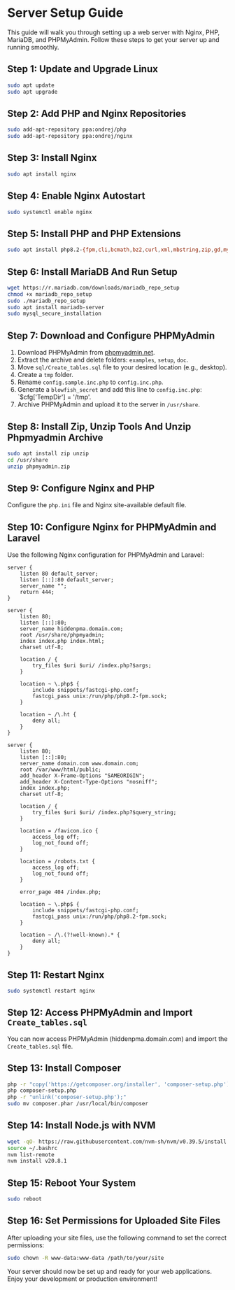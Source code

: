 # Server Setup Guide

This guide will walk you through setting up a web server with Nginx, PHP, MariaDB, and PHPMyAdmin. Follow these steps to get your server up and running smoothly.

## Step 1: Update and Upgrade Linux

```bash
sudo apt update
sudo apt upgrade
```

## Step 2: Add PHP and Nginx Repositories

```bash
sudo add-apt-repository ppa:ondrej/php
sudo add-apt-repository ppa:ondrej/nginx
```

## Step 3: Install Nginx

```bash
sudo apt install nginx
```

## Step 4: Enable Nginx Autostart

```bash
sudo systemctl enable nginx
```

## Step 5: Install PHP and PHP Extensions

```bash
sudo apt install php8.2-{fpm,cli,bcmath,bz2,curl,xml,mbstring,zip,gd,mysqli,pdo,mcrypt,imagick,intl,soap}
```

## Step 6: Install MariaDB And Run Setup

```bash
wget https://r.mariadb.com/downloads/mariadb_repo_setup
chmod +x mariadb_repo_setup
sudo ./mariadb_repo_setup
sudo apt install mariadb-server
sudo mysql_secure_installation
```

## Step 7: Download and Configure PHPMyAdmin

1. Download PHPMyAdmin from [phpmyadmin.net](https://www.phpmyadmin.net/).
2. Extract the archive and delete folders: `examples`, `setup`, `doc`.
3. Move `sql/Create_tables.sql` file to your desired location (e.g., desktop).
4. Create a `tmp` folder.
5. Rename `config.sample.inc.php` to `config.inc.php`.
6. Generate a `blowfish_secret` and add this line to `config.inc.php`: `$cfg['TempDir'] = '/tmp'.
7. Archive PHPMyAdmin and upload it to the server in `/usr/share`.

## Step 8: Install Zip, Unzip Tools And Unzip Phpmyadmin Archive

```bash
sudo apt install zip unzip
cd /usr/share
unzip phpmyadmin.zip
```

## Step 9: Configure Nginx and PHP

Configure the `php.ini` file and Nginx site-available default file.

## Step 10: Configure Nginx for PHPMyAdmin and Laravel

Use the following Nginx configuration for PHPMyAdmin and Laravel:

```nginx
server {
    listen 80 default_server;
    listen [::]:80 default_server;
    server_name "";
    return 444;
}

server {
    listen 80;
    listen [::]:80;
    server_name hiddenpma.domain.com;
    root /usr/share/phpmyadmin;
    index index.php index.html;
    charset utf-8;

    location / {
        try_files $uri $uri/ /index.php?$args;
    }

    location ~ \.php$ {
        include snippets/fastcgi-php.conf;
        fastcgi_pass unix:/run/php/php8.2-fpm.sock;
    }

    location ~ /\.ht {
        deny all;
    }
}

server {
    listen 80;
    listen [::]:80;
    server_name domain.com www.domain.com;
    root /var/www/html/public;
    add_header X-Frame-Options "SAMEORIGIN";
    add_header X-Content-Type-Options "nosniff";
    index index.php;
    charset utf-8;

    location / {
        try_files $uri $uri/ /index.php?$query_string;
    }

    location = /favicon.ico {
        access_log off;
        log_not_found off;
    }
    
    location = /robots.txt {
        access_log off;
        log_not_found off;
    }

    error_page 404 /index.php;

    location ~ \.php$ {
        include snippets/fastcgi-php.conf;
        fastcgi_pass unix:/run/php/php8.2-fpm.sock;
    }

    location ~ /\.(?!well-known).* {
        deny all;
    }
}
```

## Step 11: Restart Nginx

```bash
sudo systemctl restart nginx
```

## Step 12: Access PHPMyAdmin and Import `Create_tables.sql`

You can now access PHPMyAdmin (hiddenpma.domain.com) and import the `Create_tables.sql` file.

## Step 13: Install Composer

```bash
php -r "copy('https://getcomposer.org/installer', 'composer-setup.php');"
php composer-setup.php
php -r "unlink('composer-setup.php');"
sudo mv composer.phar /usr/local/bin/composer
```

## Step 14: Install Node.js with NVM

```bash
wget -qO- https://raw.githubusercontent.com/nvm-sh/nvm/v0.39.5/install.sh | bash
source ~/.bashrc
nvm list-remote
nvm install v20.8.1
```

## Step 15: Reboot Your System

```bash
sudo reboot
```

## Step 16: Set Permissions for Uploaded Site Files

After uploading your site files, use the following command to set the correct permissions:

```bash
sudo chown -R www-data:www-data /path/to/your/site
```

Your server should now be set up and ready for your web applications. Enjoy your development or production environment!
